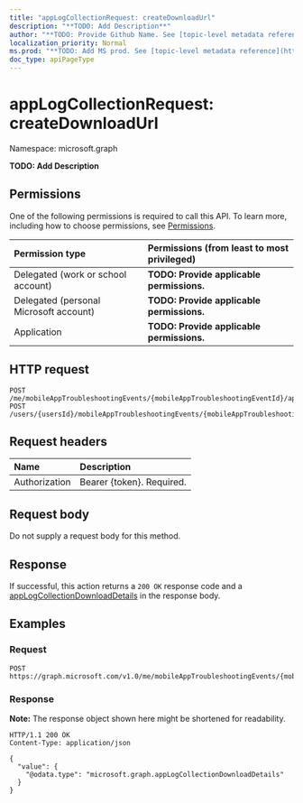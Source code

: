 ```yaml
---
title: "appLogCollectionRequest: createDownloadUrl"
description: "**TODO: Add Description**"
author: "**TODO: Provide Github Name. See [topic-level metadata reference](https://msgo.azurewebsites.net/add/document/guidelines/metadata.html#topic-level-metadata)**"
localization_priority: Normal
ms.prod: "**TODO: Add MS prod. See [topic-level metadata reference](https://msgo.azurewebsites.net/add/document/guidelines/metadata.html#topic-level-metadata)**"
doc_type: apiPageType
---
```


# appLogCollectionRequest: createDownloadUrl
Namespace: microsoft.graph



**TODO: Add Description**

## Permissions
One of the following permissions is required to call this API. To learn more, including how to choose permissions, see [Permissions](/graph/permissions-reference).

|Permission type|Permissions (from least to most privileged)|
|:---|:---|
|Delegated (work or school account)|**TODO: Provide applicable permissions.**|
|Delegated (personal Microsoft account)|**TODO: Provide applicable permissions.**|
|Application|**TODO: Provide applicable permissions.**|

## HTTP request

<!-- {
  "blockType": "ignored"
}
-->
``` http
POST /me/mobileAppTroubleshootingEvents/{mobileAppTroubleshootingEventId}/appLogCollectionRequests/{appLogCollectionRequestId}/createDownloadUrl
POST /users/{usersId}/mobileAppTroubleshootingEvents/{mobileAppTroubleshootingEventId}/appLogCollectionRequests/{appLogCollectionRequestId}/createDownloadUrl
```

## Request headers
|Name|Description|
|:---|:---|
|Authorization|Bearer {token}. Required.|

## Request body
Do not supply a request body for this method.

## Response

If successful, this action returns a `200 OK` response code and a [appLogCollectionDownloadDetails](../resources/applogcollectiondownloaddetails.md) in the response body.

## Examples

### Request
<!-- {
  "blockType": "request",
  "name": "applogcollectionrequest_createdownloadurl"
}
-->
``` http
POST https://graph.microsoft.com/v1.0/me/mobileAppTroubleshootingEvents/{mobileAppTroubleshootingEventId}/appLogCollectionRequests/{appLogCollectionRequestId}/createDownloadUrl
```


### Response
**Note:** The response object shown here might be shortened for readability.
<!-- {
  "blockType": "response",
  "truncated": true,
  "@odata.type": "microsoft.graph.appLogCollectionDownloadDetails"
}
-->
``` http
HTTP/1.1 200 OK
Content-Type: application/json

{
  "value": {
    "@odata.type": "microsoft.graph.appLogCollectionDownloadDetails"
  }
}
```

